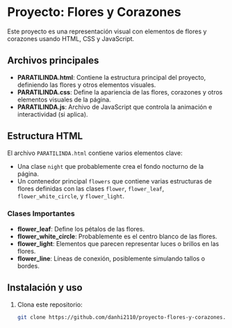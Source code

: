 # Proyecto: Flores y Corazones

Este proyecto es una representación visual con elementos de flores y corazones usando HTML, CSS y JavaScript.

## Archivos principales

- **PARATILINDA.html**: Contiene la estructura principal del proyecto, definiendo las flores y otros elementos visuales.
- **PARATILINDA.css**: Define la apariencia de las flores, corazones y otros elementos visuales de la página.
- **PARATILINDA.js**: Archivo de JavaScript que controla la animación e interactividad (si aplica).

## Estructura HTML

El archivo `PARATILINDA.html` contiene varios elementos clave:
- Una clase `night` que probablemente crea el fondo nocturno de la página.
- Un contenedor principal `flowers` que contiene varias estructuras de flores definidas con las clases `flower`, `flower_leaf`, `flower_white_circle`, y `flower_light`.

### Clases Importantes

- **flower_leaf**: Define los pétalos de las flores.
- **flower_white_circle**: Probablemente es el centro blanco de las flores.
- **flower_light**: Elementos que parecen representar luces o brillos en las flores.
- **flower_line**: Líneas de conexión, posiblemente simulando tallos o bordes.

## Instalación y uso

1. Clona este repositorio:
   ```bash
   git clone https://github.com/danhi2110/proyecto-flores-y-corazones.git
